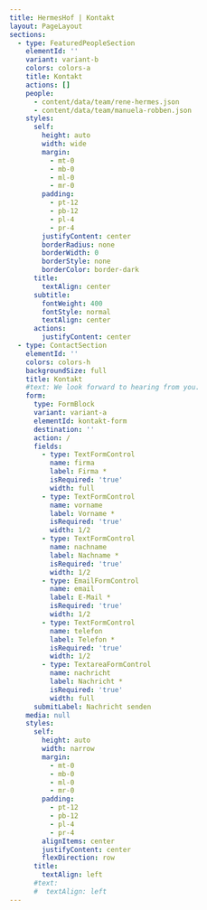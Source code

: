 ```yaml
---
title: HermesHof | Kontakt
layout: PageLayout
sections:
  - type: FeaturedPeopleSection
    elementId: ''
    variant: variant-b
    colors: colors-a
    title: Kontakt
    actions: []
    people:
      - content/data/team/rene-hermes.json
      - content/data/team/manuela-robben.json
    styles:
      self:
        height: auto
        width: wide
        margin:
          - mt-0
          - mb-0
          - ml-0
          - mr-0
        padding:
          - pt-12
          - pb-12
          - pl-4
          - pr-4
        justifyContent: center
        borderRadius: none
        borderWidth: 0
        borderStyle: none
        borderColor: border-dark
      title:
        textAlign: center
      subtitle:
        fontWeight: 400
        fontStyle: normal
        textAlign: center
      actions:
        justifyContent: center
  - type: ContactSection
    elementId: ''
    colors: colors-h
    backgroundSize: full
    title: Kontakt
    #text: We look forward to hearing from you.
    form:
      type: FormBlock
      variant: variant-a
      elementId: kontakt-form
      destination: ''
      action: /
      fields:
        - type: TextFormControl
          name: firma
          label: Firma *
          isRequired: 'true'
          width: full
        - type: TextFormControl
          name: vorname
          label: Vorname *
          isRequired: 'true'
          width: 1/2
        - type: TextFormControl
          name: nachname
          label: Nachname *
          isRequired: 'true'
          width: 1/2
        - type: EmailFormControl
          name: email
          label: E-Mail *
          isRequired: 'true'
          width: 1/2
        - type: TextFormControl
          name: telefon
          label: Telefon *
          isRequired: 'true'
          width: 1/2
        - type: TextareaFormControl
          name: nachricht
          label: Nachricht *
          isRequired: 'true'
          width: full
      submitLabel: Nachricht senden
    media: null
    styles:
      self:
        height: auto
        width: narrow
        margin:
          - mt-0
          - mb-0
          - ml-0
          - mr-0
        padding:
          - pt-12
          - pb-12
          - pl-4
          - pr-4
        alignItems: center
        justifyContent: center
        flexDirection: row
      title:
        textAlign: left
      #text:
      #  textAlign: left
---
```

